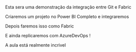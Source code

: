 Esta sera uma demonstração da integração entre Git e Fabric

Criaremos um projeto no Power BI Completo e integraremos

Depois faremos isso como Fabric

E ainda replicaremos com AzureDevOps !

A aula está realmente incrivel

